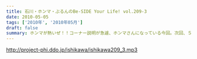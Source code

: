 ```yaml
---
title: 石川・ホンマ・ぶるんのBe-SIDE Your Life! vol.209-3
date: 2010-05-05
tags: ['2010年', '2010年05月']
draft: false
summary: ホンマが熱いぜ！！コーナー説明が急遽、ホンマさんになっている今回。次回、５年目に突入のビーサイ。１０年目を目指せ！？NAMAE
---
```


http://project-phi.ddo.jp/ishikawa/ishikawa209_3.mp3
